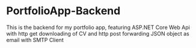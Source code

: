 # PortfolioApp-Backend
This is the backend for my portfolio app, featuring ASP.NET Core Web Api with http get downloading of CV and http post forwarding JSON object as email with SMTP Client
